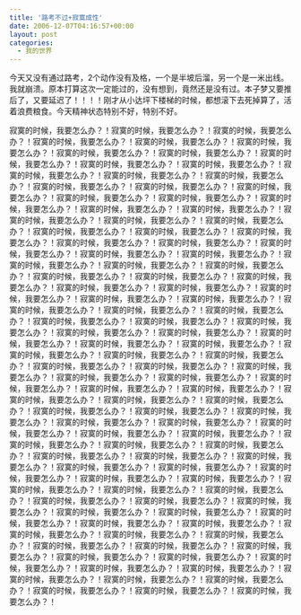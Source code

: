 ```yaml
---
title: '路考不过+寂寞成性'
date: 2006-12-07T04:16:57+00:00
layout: post
categories:
  - 我的世界
---
```


今天又没有通过路考，2个动作没有及格，一个是半坡后溜，另一个是一米出线。我就崩溃。原本打算这次一定能过的，没有想到，竟然还是没有过。本子梦又要推后了，又要延迟了！！！！刚才从小达坪下楼梯的时候，都想滚下去死掉算了，活着浪费粮食。今天精神状态特别不好，特别不好。

寂寞的时候，我要怎么办？！寂寞的时候，我要怎么办？！寂寞的时候，我要怎么办？！寂寞的时候，我要怎么办？！寂寞的时候，我要怎么办？！寂寞的时候，我要怎么办？！寂寞的时候，我要怎么办？！寂寞的时候，我要怎么办？！寂寞的时候，我要怎么办？！寂寞的时候，我要怎么办？！寂寞的时候，我要怎么办？！寂寞的时候，我要怎么办？！寂寞的时候，我要怎么办？！寂寞的时候，我要怎么办？！寂寞的时候，我要怎么办？！寂寞的时候，我要怎么办？！寂寞的时候，我要怎么办？！寂寞的时候，我要怎么办？！寂寞的时候，我要怎么办？！寂寞的时候，我要怎么办？！寂寞的时候，我要怎么办？！寂寞的时候，我要怎么办？！寂寞的时候，我要怎么办？！寂寞的时候，我要怎么办？！寂寞的时候，我要怎么办？！寂寞的时候，我要怎么办？！寂寞的时候，我要怎么办？！寂寞的时候，我要怎么办？！寂寞的时候，我要怎么办？！寂寞的时候，我要怎么办？！寂寞的时候，我要怎么办？！寂寞的时候，我要怎么办？！寂寞的时候，我要怎么办？！寂寞的时候，我要怎么办？！寂寞的时候，我要怎么办？！寂寞的时候，我要怎么办？！寂寞的时候，我要怎么办？！寂寞的时候，我要怎么办？！寂寞的时候，我要怎么办？！寂寞的时候，我要怎么办？！寂寞的时候，我要怎么办？！寂寞的时候，我要怎么办？！寂寞的时候，我要怎么办？！寂寞的时候，我要怎么办？！寂寞的时候，我要怎么办？！寂寞的时候，我要怎么办？！寂寞的时候，我要怎么办？！寂寞的时候，我要怎么办？！寂寞的时候，我要怎么办？！寂寞的时候，我要怎么办？！寂寞的时候，我要怎么办？！寂寞的时候，我要怎么办？！寂寞的时候，我要怎么办？！寂寞的时候，我要怎么办？！寂寞的时候，我要怎么办？！寂寞的时候，我要怎么办？！寂寞的时候，我要怎么办？！寂寞的时候，我要怎么办？！寂寞的时候，我要怎么办？！寂寞的时候，我要怎么办？！寂寞的时候，我要怎么办？！寂寞的时候，我要怎么办？！寂寞的时候，我要怎么办？！寂寞的时候，我要怎么办？！寂寞的时候，我要怎么办？！寂寞的时候，我要怎么办？！寂寞的时候，我要怎么办？！寂寞的时候，我要怎么办？！寂寞的时候，我要怎么办？！寂寞的时候，我要怎么办？！寂寞的时候，我要怎么办？！寂寞的时候，我要怎么办？！寂寞的时候，我要怎么办？！寂寞的时候，我要怎么办？！寂寞的时候，我要怎么办？！寂寞的时候，我要怎么办？！寂寞的时候，我要怎么办？！寂寞的时候，我要怎么办？！寂寞的时候，我要怎么办？！寂寞的时候，我要怎么办？！寂寞的时候，我要怎么办？！寂寞的时候，我要怎么办？！寂寞的时候，我要怎么办？！寂寞的时候，我要怎么办？！寂寞的时候，我要怎么办？！寂寞的时候，我要怎么办？！寂寞的时候，我要怎么办？！寂寞的时候，我要怎么办？！寂寞的时候，我要怎么办？！寂寞的时候，我要怎么办？！寂寞的时候，我要怎么办？！寂寞的时候，我要怎么办？！寂寞的时候，我要怎么办？！寂寞的时候，我要怎么办？！寂寞的时候，我要怎么办？！寂寞的时候，我要怎么办？！寂寞的时候，我要怎么办？！寂寞的时候，我要怎么办？！寂寞的时候，我要怎么办？！寂寞的时候，我要怎么办？！寂寞的时候，我要怎么办？！寂寞的时候，我要怎么办？！寂寞的时候，我要怎么办？！寂寞的时候，我要怎么办？！寂寞的时候，我要怎么办？！寂寞的时候，我要怎么办？！寂寞的时候，我要怎么办？！寂寞的时候，我要怎么办？！寂寞的时候，我要怎么办？！寂寞的时候，我要怎么办？！寂寞的时候，我要怎么办？！寂寞的时候，我要怎么办？！寂寞的时候，我要怎么办？！寂寞的时候，我要怎么办？！寂寞的时候，我要怎么办？！寂寞的时候，我要怎么办？！

